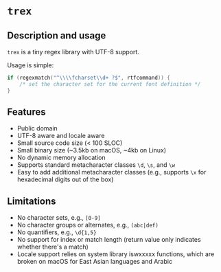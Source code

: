 # `trex`

## Description and usage
`trex` is a tiny regex library with UTF-8 support.

Usage is simple: 

````C
if (regexmatch("^\\\\fcharset\\d+ ?$", rtfcommand)) { 
    /* set the character set for the current font definition */ 
}
````

## Features
- Public domain
- UTF-8 aware and locale aware
- Small source code size (< 100 SLOC)
- Small binary size (~3.5kb on macOS, ~4kb on Linux)
- No dynamic memory allocation
- Supports standard metacharacter classes `\d`, `\s`, and `\w`
- Easy to add additional metacharacter classes (e.g., supports `\x` for hexadecimal digits out of the box)

## Limitations
- No character sets, e.g., `[0-9]`
- No character groups or alternates, e.g., `(abc|def)`
- No quantifiers, e.g., `\d{1,5}`
- No support for index or match length (return value only indicates whether there's a match)
- Locale support relies on system library iswxxxxx functions, which are broken on macOS for East Asian languages and Arabic

